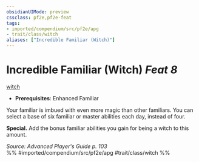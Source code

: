 ```yaml
---
obsidianUIMode: preview
cssclass: pf2e,pf2e-feat
tags:
- imported/compendium/src/pf2e/apg
- trait/class/witch
aliases: ["Incredible Familiar (Witch)"]
---
```

# Incredible Familiar (Witch)  *Feat 8*  
[witch](rules/traits/witch-apg.md)  

- **Prerequisites**: Enhanced Familiar

Your familiar is imbued with even more magic than other familiars. You can select a base of six familiar or master abilities each day, instead of four.

**Special.** Add the bonus familiar abilities you gain for being a witch to this amount.

*Source: Advanced Player's Guide p. 103*  
%% #imported/compendium/src/pf2e/apg #trait/class/witch %%